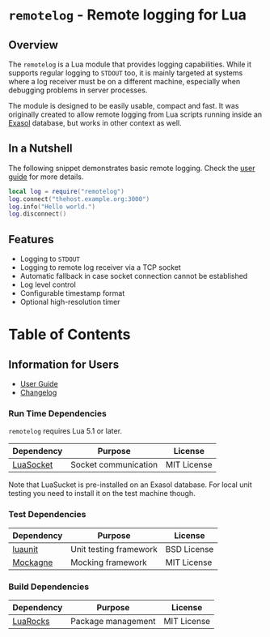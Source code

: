# `remotelog` - Remote logging for Lua

## Overview

The `remotelog` is a Lua module that provides logging capabilities. While it supports regular logging to `STDOUT` too, 
it is mainly targeted at systems where a log receiver must be on a different machine, especially when debugging problems
in server processes.

The module is designed to be easily usable, compact and fast. It was originally created to allow remote logging from Lua
scripts running inside an [Exasol](https://www.exasol.com) database, but works in other context as well.

## In a Nutshell

The following snippet demonstrates basic remote logging. Check the [user guide](doc/user_guide/user_guide.md) for more details.

```lua
local log = require("remotelog")
log.connect("thehost.example.org:3000")
log.info("Hello world.")
log.disconnect()
```

## Features

* Logging to `STDOUT`
* Logging to remote log receiver via a TCP socket
* Automatic fallback in case socket connection cannot be established
* Log level control
* Configurable timestamp format
* Optional high-resolution timer

# Table of Contents

## Information for Users

* [User Guide](doc/user_guide/user_guide.md)
* [Changelog](doc/changes/changelog.md)

### Run Time Dependencies

`remotelog` requires Lua 5.1 or later.

| Dependency                               | Purpose                                                | License                       |
|------------------------------------------|--------------------------------------------------------|-------------------------------|
| [LuaSocket][luasocket]                   | Socket communication                                   | MIT License                   |

Note that LuaSucket is pre-installed on an Exasol database. For local unit testing you need to install it on the test machine though.

[luasocket]: http://w3.impa.br/~diego/software/luasocket/

### Test Dependencies

| Dependency                               | Purpose                                                | License                       |
|------------------------------------------|--------------------------------------------------------|-------------------------------|
| [luaunit][luaunit]                       | Unit testing framework                                 | BSD License                   |
| [Mockagne][mockagne]                     | Mocking framework                                      | MIT License                   |

[luaunit]: https://github.com/bluebird75/luaunit
[mockagne]: https://github.com/vertti/mockagne

### Build Dependencies

| Dependency                               | Purpose                                                | License                       |
|------------------------------------------|--------------------------------------------------------|-------------------------------|
| [LuaRocks][luarocks]                     | Package management                                     | MIT License                   |

[luarocks]: https://luarocks.org/
